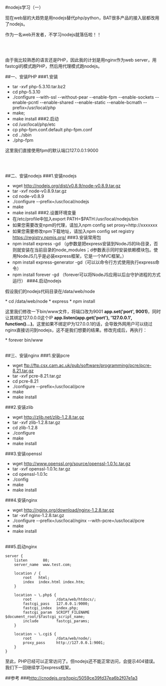 #nodejs学习（一）

现在web层的大趋势是用nodejs替代php/python，BAT很多产品的接入层都改用了nodejs。

作为一名web开发者，不学习nodejs就落伍啦！！

<br/><br/>

由于我比较熟悉的语言还是PHP，因此我的计划是用nginx作为web server，用fastcgi的模式跑PHP，然后用代理模式跑nodejs。

##一、安装PHP
###1.安装
* tar -xvf php-5.3.10.tar.bz2
* cd php-5.3.10
* ./configure --with-ssl --without-pear --enable-fpm --enable-sockets --enable-pcntl --enable-shared --enable-static --enable-bcmath --prefix=/usr/local/php 
* make;
* make install
###2.启动
* cd /usr/local/php/etc
* cp php-fpm.conf.default php-fpm.conf
* cd ../sbin
* ./php-fpm
<p>这里我们直接使用fpm的默认端口127.0.0.1:9000</p>
<br/><br/>

##二、安装nodejs
###1.安装nodejs
* wget http://nodejs.org/dist/v0.8.9/node-v0.8.9.tar.gz
* tar -xvf node-v0.8.9.tar.gz
* cd node-v0.8.9
* ./configure --prefix=/usr/local/nodejs
* make
* make install
###2.设置环境变量
* 在/etc/profile中加入export PATH=$PATH:/usr/local/nodejs/bin
* 如果您需要改变npm的代理，请加入npm config set proxy=http://xxxxxxx
* 如果您需要修改npm下载地址，请加入npm config set registry https://registry.npmjs.org/
###3.安装常用包
* npm install express -gd （g参数是把express安装到NodeJS的lib目录，否则就安装在当前目录的node_modules；d参数表示同时安装依赖模块包。使用NodeJS几乎是必装express框架，它是一个MVC框架。）
* npm install express-generator -gd（可以以命令行方式使用执行express命令）
* npm install forever -gd （forever可以将NodeJS应用以后台守护进程的方式运行）
###4.启动nodejs
<p>假设我们的nodejs代码目录在/data/web/node</p>
* cd /data/web/node
* express
* npm install
<p>这里我们修改一下bin/www文件，将端口改为9001 <strong>app.set('port', 9001)</strong>，同时让其绑定127.0.0.0这个IP <strong>app.listen(app.get('port'), '127.0.0.1', function()...)</strong>。这里如果不绑定IP为127.0.0.1的话，会导致外网用户可以绕过nginx直接访问到nodejs，这不是我们想要的结果。修改完成后，再执行：</p>
* forever bin/www
<br/><br/>

##三、安装nginx
###1.安装pcre
* wget ftp://ftp.csx.cam.ac.uk/pub/software/programming/pcre/pcre-8.21.tar.gz
* tar -xvf pcre-8.21.tar.gz
* cd pcre-8.21
* ./configure --prefix=/usr/local/pcre
* make
* make install

###2.安装zlib
* wget http://zlib.net/zlib-1.2.8.tar.gz
* tar -xvf zlib-1.2.8.tar.gz
* cd zlib-1.2.8
* ./configure
* make
* make install

###3.安装openssl
* wget http://www.openssl.org/source/openssl-1.0.1c.tar.gz
* tar -xvf openssl-1.0.1c.tar.gz
* cd openssl-1.0.1c
* ./config
* make
* make install

###4.安装nginx
* wget http://nginx.org/download/nginx-1.2.8.tar.gz
* tar -xvf nginx-1.2.8.tar.gz
* ./configure --prefix=/usr/local/nginx --with-pcre=/usr/local/pcre
* make
* make install
<br/><br/>

###5.启动nginx
<pre><code>server {
	listen       80;
	server_name  www.test.com;

	location / {
	    root   html;
	    index  index.html index.htm;
	}

	location ~ \.php$ {
	    root           /data/web/htdocs/;
	    fastcgi_pass   127.0.0.1:9000;
	    fastcgi_index  index.php;
	    fastcgi_param  SCRIPT_FILENAME  $document_root/$fastcgi_script_name;
	    include        fastcgi_params;
	}

	location ~ \.cgi$ {
	    root           /data/web/node/;
	    proxy_pass     http://127.0.0.1:9001;
	}
}
</code></pre>
至此，PHP已经可以正常访问了。但nodejs还不能正常访问，会提示404错误。
我们下一回继续学习express框架。


##参考
###<http://cnodejs.org/topic/5059ce39fd37ea6b2f07e1a3>
